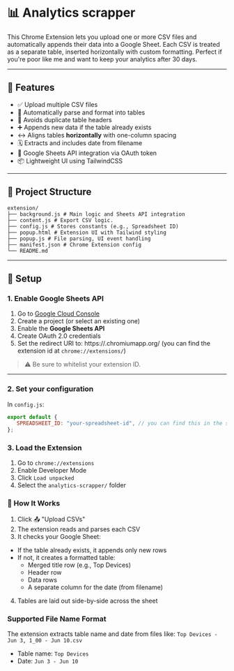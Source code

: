 # 📊 Analytics scrapper

This Chrome Extension lets you upload one or more CSV files and automatically appends their data into a Google Sheet. Each CSV is treated as a separate table, inserted horizontally with custom formatting. Perfect if you're poor like me and want to keep your analytics after 30 days.

---

## 🚀 Features

- ✅ Upload multiple CSV files
- 📁 Automatically parse and format into tables
- 🔄 Avoids duplicate table headers
- ➕ Appends new data if the table already exists
- ↔️ Aligns tables **horizontally** with one-column spacing
- 🗓️ Extracts and includes date from filename
- 🔐 Google Sheets API integration via OAuth token
- 📦 Lightweight UI using TailwindCSS

---

## 🧱 Project Structure
```
extension/
├── background.js # Main logic and Sheets API integration
├── content.js # Export CSV logic.
├── config.js # Stores constants (e.g., Spreadsheet ID)
├── popup.html # Extension UI with Tailwind styling
├── popup.js # File parsing, UI event handling
├── manifest.json # Chrome Extension config
└── README.md
```

---

## 🔧 Setup

### 1. Enable Google Sheets API

1. Go to [Google Cloud Console](https://console.cloud.google.com/)
2. Create a project (or select an existing one)
3. Enable the **Google Sheets API**
4. Create OAuth 2.0 credentials
5. Set the redirect URI to: https://<your-extension-id>.chromiumapp.org/ (you can find the extension id at `chrome://extensions/`)

> ⚠️ Be sure to whitelist your extension ID.

---

### 2. Set your configuration

In `config.js`:

```js
export default {
   SPREADSHEET_ID: "your-spreadsheet-id", // you can find this in the spreadsheet URL
};
```

### 3. Load the Extension
   
1. Go to `chrome://extensions`
2. Enable Developer Mode
3. Click `Load unpacked`
4. Select the `analytics-scrapper/` folder

### 🧪 How It Works
1. Click 📤 "Upload CSVs"
2. The extension reads and parses each CSV
3. It checks your Google Sheet:
  - If the table already exists, it appends only new rows
  - If not, it creates a formatted table:
    - Merged title row (e.g., Top Devices)
    - Header row
    - Data rows
    - A separate column for the date (from filename)
4. Tables are laid out side-by-side across the sheet

### Supported File Name Format
The extension extracts table name and date from files like: `Top Devices - Jun 3, 1_00 - Jun 10.csv`
- Table name: `Top Devices`
- Date: `Jun 3 - Jun 10`

